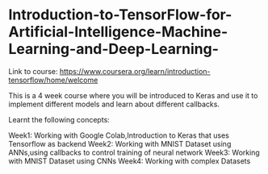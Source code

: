 # Introduction-to-TensorFlow-for-Artificial-Intelligence-Machine-Learning-and-Deep-Learning-

Link to course: https://www.coursera.org/learn/introduction-tensorflow/home/welcome

This is a 4 week course where you will be introduced to Keras and use it to implement different models and learn about different callbacks.

Learnt the following concepts:

Week1: Working with Google Colab,Introduction to Keras that uses Tensorflow as backend
Week2: Working with MNIST Dataset using ANNs,using callbacks to control training of neural network
Week3: Working with MNIST Dataset using CNNs
Week4: Working with complex Datasets
